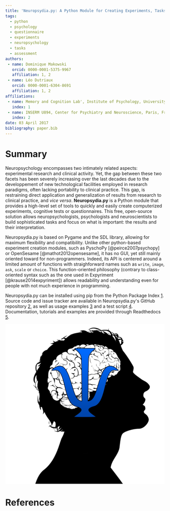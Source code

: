 ```yaml
---
title: 'Neuropsydia.py: A Python Module for Creating Experiments, Tasks and Questionnaires'
tags:
  - python
  - psychology
  - questionnaire
  - experiments
  - neuropsychology
  - tasks
  - assessment
authors:
 - name: Dominique Makowski
   orcid: 0000-0001-5375-9967
   affiliation: 1, 2
 - name: Léo Dutriaux
   orcid: 0000-0001-6304-8691
   affiliation: 1, 2
affiliations:
 - name: Memory and Cognition Lab', Institute of Psychology, University of Sorbonne Paris Cité, France
   index: 1
 - name: INSERM U894, Center for Psychiatry and Neuroscience, Paris, France
   index: 2
date: 03 April 2017
bibliography: paper.bib
---
```


# Summary

Neuropsychology encompasses two intimately related aspects: experimental research and clinical activity. Yet, the gap between these two facets has been severely increasing over the last decades due to the developpement of new technological facilities employed in research paradigms, often lacking portability to clinical practice. This gap, is restraining direct application and generalization of results from research to clinical practice, and *vice versa*. **Neuropsydia.py** is a Python module that provides a high-level set of tools to quickly and easily create computerized experiments, cognitive tests or questionnaires. This free, open-source solution allows neuropsychologists, psychologists and neuroscientists to build sophisticated tasks and focus on what is important: the results and their interpretation.

Neuropsydia.py is based on Pygame and the SDL library, allowing for maximum flexibility and compatibility. Unlike other python-based experiment creation modules, such as PyschoPy [@peirce2007psychopy] or OpenSesame [@mathot2012opensesame], it has no GUI, yet still mainly oriented toward for non-programmers. Indeed, its API is centered around a limited amount of functions with straighforward names such as `write`, `image`, `ask`, `scale` or `choice`. This function-oriented philosophy (contrary to class-oriented syntax such as the one used in Expyriment [@krause2014expyriment]) allows readability and understanding even for people with not much experience in programming.

Neuropsydia.py can be installed using pip from the Python Package Index [1](https://pypi.python.org/pypi/neuropsydia). Source code and issue tracker are available in Neuropsydia.py's GitHub repository [2](https://github.com/neuropsychology/Neuropsydia.py), as well as usage examples [3](https://github.com/neuropsychology/Neuropsydia.py/tree/master/examples) and a test script [4](https://github.com/neuropsychology/Neuropsydia.py/tree/master/tests). Documentation, tutorials and examples are provided through Readthedocs [5](http://neuropsydia.readthedocs.io/en/latest/).


![Logo](figure1.png)


# References


